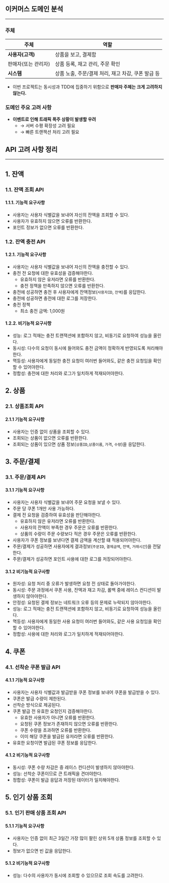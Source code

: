 ## 이커머스 도메인 분석

---
### 주체

| 주체          | 역할                              |
| ----------- |---------------------------------|
| **사용자(고객)**     | 상품을 보고, 결제함            |
| 판매자(또는 관리자) | 상품 등록, 재고 관리, 주문 확인             |
| **시스템**         | 상품 노출, 주문/결제 처리, 재고 차감, 쿠폰 발급 등 |

- 이번 프로젝트는 동시성과 TDD에 집중하기 위함으로 **판매자 주체는 크게 고려하지 않는다.**

### 도메인 주요 고려 사항
- **이벤트로 인해 트래픽 폭주 상황이 발생할 우려** 
  - → 서버 수평 확장성 고려 필요
  - → 빠른 트랜잭션 처리 고려 필요

## API 고려 사항 정리

---

## 1. 잔액
### 1.1. 잔액 조회 API
#### 1.1.1.  **기능적 요구사항**
- 사용자는 사용자 식별값을 보내어 자신의 잔액을 조회할 수 있다.
- 사용자가 유효하지 않으면 오류를 반환한다.
- 포인트 정보가 없으면 오류를 반환한다.

### 1.2. 잔액 충전 API
#### 1.2.1. **기능적 요구사항**
- 사용자는 사용자 식별값을 보내어 자신의 잔액을 충전할 수 있다.
- 충전 전 요청에 대한 유효성을 검증해야한다.
  - 유효하지 않은 유저라면 오류를 반환한다.
  - 충전 정책을 만족하지 않으면 오류를 반환한다.
- 충전에 성공하면 충전 후 사용자에게 잔액정보(`사용자ID`, `잔액`)를 응답한다.
- 충전에 성공하면 충전에 대한 로그를 저장한다.
- 충전 정책
  - 최소 충전 금액: 1,000원

#### 1.2.2. **비기능적 요구사항**
- 성능: 로그 적재는 충전 트랜잭션에 포함하지 않고, 비동기로 요청하여 성능을 올린다. 
- 동시성: 다수의 요청이 동시에 들어와도 충전 금액이 정확하게 반영되도록 처리해야 한다.
- 멱등성: 사용자에게 동일한 충전 요청이 여러번 들어와도, 같은 충전 요청임을 확인할 수 있어야한다.
- 정합성: 충전에 대한 처리와 로그가 일치하게 적재되어야한다.

## 2. 상품
### 2.1. 상품조회 API
#### 2.1.1 **기능적 요구사항**
- 사용자는 인증 없이 상품을 조회할 수 있다.
- 조회되는 상품이 없으면 오류를 반환한다.
- 조회되는 상품이 있으면 상품 정보(`상품ID`,`상품이름`, `가격`, `수량`)을 응답한다.

## 3. 주문/결제
### 3.1. 주문/결제 API
#### 3.1.1 **기능적 요구사항**
- 사용자는 사용자 식별값을 보내어 주문 요청을 보낼 수 있다.
- 주문 당 쿠폰 1개만 사용 가능하다.
- 결제 전 요청을 검증하여 유효성을 판단해야한다. 
  - 유효하지 않은 유저라면 오류를 반환한다.
  - 사용자의 잔액이 부족한 경우 주문은 오류를 반환한다.
  - 상품의 수량이 주문 수량보다 적은 경우 주문은 오류를 반환한다.
- 사용자가 쿠폰 정보를 보낸다면 결제 금액을 계산할 떄 적용되어야한다.
- 주문/결제가 성공하면 사용자에게 결과정보(`주문ID`, `결제금액`, `잔액`, `거래시간`)을 전달한다.
- 주문/결제가 성공하면 포인트 사용에 대한 로그를 저장되어야한다.


#### 3.1.2 **비기능적 요구사항**
- 원자성: 요청 처리 중 오류가 발생하면 요청 전 상태로 돌아가야한다.
- 동시성: 주문 과정에서 쿠폰 사용, 잔액과 재고 차감, 롤백 중에 레이스 컨디션이 발생하지 않아야한다.
- 안정성: 요청된 결제 정보는 네트워크 오류 등의 문제로 누락되지 않아야한다.
- 성능: 로그 적재는 충전 트랜잭션에 포함하지 않고, 비동기로 요청하여 성능을 올린다.
- 멱등성: 사용자에게 동일한 사용 요청이 여러번 들어와도, 같은 사용 요청임을 확인할 수 있어야한다.
- 정합성: 사용에 대한 처리와 로그가 일치하게 적재되어야한다.


## 4. 쿠폰
### 4.1. 선착순 쿠폰 발급 API
#### 4.1.1 **기능적 요구사항**
- 사용자는 사용자 식별값과 발급받을 쿠폰 정보를 보내어 쿠폰을 발급받을 수 있다.
- 쿠폰은 발급 수량이 제한된다.
- 선착순 방식으로 제공된다.
- 쿠폰 발급 전 유효한 요청인지 검증해야한다.
  - 유효한 사용자가 아니면 오류를 반환한다.
  - 요청된 쿠폰 정보가 존재하지 않으면 오류를 반환한다.
  - 쿠폰 수량을 초과하면 오류를 반환한다.
  - 이미 해당 쿠폰을 발급된 유저라면 오류를 반환한다.
- 유효한 요청이면 발급된 쿠폰 정보를 응답한다.


#### 4.1.2 **비기능적 요구사항**
- 동시성: 쿠폰 수량 차감은 중 레이스 컨디션이 발생하지 않아야한다.
- 성능: 선착순 쿠폰이므로 큰 트래픽을 견뎌야한다.
- 정합성: 쿠폰이 발급 응답과 저장된 데이터가 일치해야한다.

## 5. 인기 상품 조회
### 5.1. 인기 판매 상품 조회 API
#### 5.1.1 **기능적 요구사항**
- 사용자는 인증 없이 최근 3일간 가장 많이 팔린 상위 5개 상품 정보를 조회할 수 있다.
- 정보가 없으면 빈 값을 응답한다.
#### 5.1.2 **비기능적 요구사항**
- 성능: 다수의 사용자가 동시에 조회할 수 있으므로 조회 속도를 고려한다.
